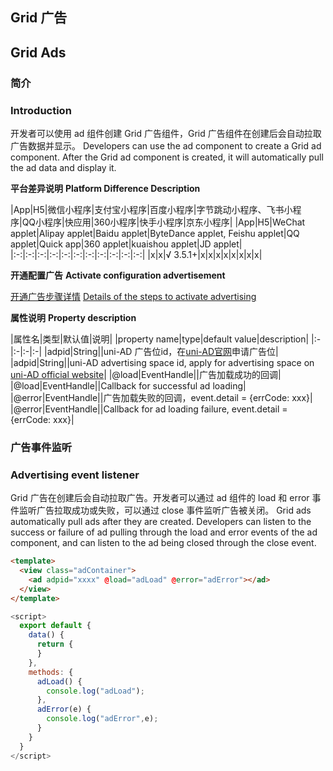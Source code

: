 ## Grid 广告
## Grid Ads

### 简介
### Introduction

开发者可以使用 ad 组件创建 Grid 广告组件，Grid 广告组件在创建后会自动拉取广告数据并显示。
Developers can use the ad component to create a Grid ad component. After the Grid ad component is created, it will automatically pull the ad data and display it.

**平台差异说明**
**Platform Difference Description**

|App|H5|微信小程序|支付宝小程序|百度小程序|字节跳动小程序、飞书小程序|QQ小程序|快应用|360小程序|快手小程序|京东小程序|
|App|H5|WeChat applet|Alipay applet|Baidu applet|ByteDance applet, Feishu applet|QQ applet|Quick app|360 applet|kuaishou applet|JD applet|
|:-:|:-:|:-:|:-:|:-:|:-:|:-:|:-:|:-:|:-:|:-:|
|x|x|√ 3.5.1+|x|x|x|x|x|x|x|x|

**开通配置广告**
**Activate configuration advertisement**

[开通广告步骤详情](https://uniapp.dcloud.net.cn/uni-ad.html#start)
[Details of the steps to activate advertising](https://uniapp.dcloud.net.cn/uni-ad.html#start)


**属性说明**
**Property description**

|属性名|类型|默认值|说明|
|property name|type|default value|description|
|:-|:-|:-|:-|
|adpid|String||uni-AD 广告位id，在[uni-AD官网](https://uniad.dcloud.net.cn/)申请广告位|
|adpid|String||uni-AD advertising space id, apply for advertising space on [uni-AD official website](https://uniad.dcloud.net.cn/)|
|@load|EventHandle||广告加载成功的回调|
|@load|EventHandle||Callback for successful ad loading|
|@error|EventHandle||广告加载失败的回调，event.detail = {errCode: xxx}|
|@error|EventHandle||Callback for ad loading failure, event.detail = {errCode: xxx}|


### 广告事件监听
### Advertising event listener

Grid 广告在创建后会自动拉取广告。开发者可以通过 ad 组件的 load 和 error 事件监听广告拉取成功或失败，可以通过 close 事件监听广告被关闭。
Grid ads automatically pull ads after they are created. Developers can listen to the success or failure of ad pulling through the load and error events of the ad component, and can listen to the ad being closed through the close event.

```html
<template>
  <view class="adContainer">
    <ad adpid="xxxx" @load="adLoad" @error="adError"></ad>
  </view>
</template>
```

```js
<script>
  export default {
    data() {
      return {
      }
    },
    methods: {
      adLoad() {
        console.log("adLoad");
      },
      adError(e) {
        console.log("adError",e);
      }
    }
  }
</script>
```

